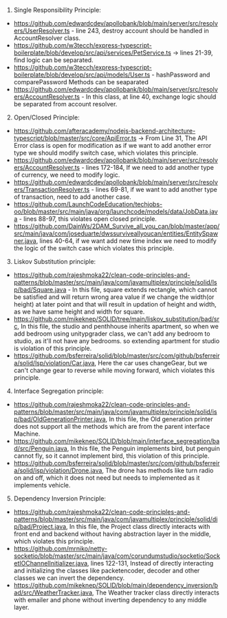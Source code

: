 1. Single Responsibility Principle:
  - https://github.com/edwardcdev/apollobank/blob/main/server/src/resolvers/UserResolver.ts - line 243, destroy account should be handled in AccountResolver class.
  - https://github.com/w3tecch/express-typescript-boilerplate/blob/develop/src/api/services/PetService.ts -> lines 21-39, find logic can be separated.
  - https://github.com/w3tecch/express-typescript-boilerplate/blob/develop/src/api/models/User.ts - hashPassword and comparePassword Methods can be seaparated
  - https://github.com/edwardcdev/apollobank/blob/main/server/src/resolvers/AccountResolver.ts - In this class, at line 40, exchange logic should be separated from account resolver.

2. Open/Closed Principle:
  - https://github.com/afteracademy/nodejs-backend-architecture-typescript/blob/master/src/core/ApiError.ts -> From Line 31,  The API Error class is open for modification as if we want to add another error type we should modify switch case, which violates this principle.
  - https://github.com/edwardcdev/apollobank/blob/main/server/src/resolvers/AccountResolver.ts -  lines 172-184, If we need to add another type of currency, we need to modify logic.
  - https://github.com/edwardcdev/apollobank/blob/main/server/src/resolvers/TransactionResolver.ts - lines 69-81, if we want to add another type of transaction, need to add another case.
  - https://github.com/LaunchCodeEducation/techjobs-oo/blob/master/src/main/java/org/launchcode/models/data/JobData.java - lines 88-97, this violates open closed principle.
  - https://github.com/DainWs/2DAM_Survive_all_you_can/blob/master/app/src/main/java/com/joseduarte/dwssurviveallyoucan/entities/EntitySpawner.java, lines 40-64, if we want add new time index we need to modify the logic of the switch case which violates this principle.

3. Liskov Substitution principle:
  - https://github.com/rajeshmoka22/clean-code-principles-and-patterns/blob/master/src/main/java/com/javamultiplex/principle/solid/lsp/bad/Square.java - In this file, square extends rectangle, which cannot be satisfied and will return wrong area value if we change the width(or height) at later point and that will result in updation of height and width, as we have same height and width for square.
  - https://github.com/mikeknep/SOLID/tree/main/liskov_substitution/bad/src, In this file, the studio and penthhouse inherits apartment, so when we add bedroom using unitypgrader class, we can't add any bedroom to studio, as it'll not have any bedrooms. so extending apartment for studio is violation of this principle.
  - https://github.com/bsferreira/solid/blob/master/src/com/github/bsferreira/solid/lsp/violation/Car.java, Here the car uses changeGear, but we can't change gear to reverse while moving forward, which violates this principle.

4. Interface Segregation principle:
  - https://github.com/rajeshmoka22/clean-code-principles-and-patterns/blob/master/src/main/java/com/javamultiplex/principle/solid/isp/bad/OldGenerationPrinter.java, In this file, the Old generation printer does not support all the methods which are from the parent interface Machine.
  - https://github.com/mikeknep/SOLID/blob/main/interface_segregation/bad/src/Penguin.java, In this file, the Penguin implements bird, but penguin cannot fly, so it cannot implement bird, this violation of this principle.
  - https://github.com/bsferreira/solid/blob/master/src/com/github/bsferreira/solid/isp/violation/Drone.java, The drone has methods like turn radio on and off, which it does not need but needs to implemented as it implements vehicle.

5. Dependency Inversion Principle:
  - https://github.com/rajeshmoka22/clean-code-principles-and-patterns/blob/master/src/main/java/com/javamultiplex/principle/solid/dip/bad/Project.java, In this file, the Project class directly interacts with front end and backend without having abstraction layer in the middle, which violates this principle.
  - https://github.com/mrniko/netty-socketio/blob/master/src/main/java/com/corundumstudio/socketio/SocketIOChannelInitializer.java, lines 122-131, Instead of directly interacting and initializing the classes like packetencoder, decoder and other classes we can invert the dependency.
  - https://github.com/mikeknep/SOLID/blob/main/dependency_inversion/bad/src/WeatherTracker.java, The Weather tracker class directly interacts with emailer and phone without inverting dependency to any middle layer.